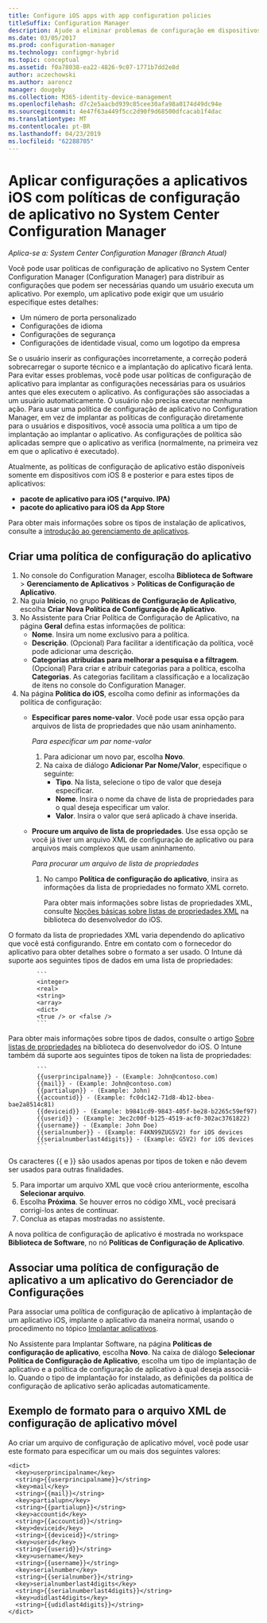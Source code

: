 ```yaml
---
title: Configure iOS apps with app configuration policies
titleSuffix: Configuration Manager
description: Ajude a eliminar problemas de configuração em dispositivos que executam o iOS 8 ou posterior ao implantar políticas de configuração de aplicativos para os usuários antes que eles executem aplicativos.
ms.date: 03/05/2017
ms.prod: configuration-manager
ms.technology: configmgr-hybrid
ms.topic: conceptual
ms.assetid: f0a78038-ea22-4826-9c07-1771b7dd2e8d
author: aczechowski
ms.author: aaroncz
manager: dougeby
ms.collection: M365-identity-device-management
ms.openlocfilehash: d7c2e5aacbd939c85cee30afa98a0174d49dc94e
ms.sourcegitcommit: 4e47f63a449f5cc2d90f9d68500dfcacab1f4dac
ms.translationtype: MT
ms.contentlocale: pt-BR
ms.lasthandoff: 04/23/2019
ms.locfileid: "62288705"
---
```

# <a name="apply-settings-to-ios-apps-with-app-configuration-policies-in-system-center-configuration-manager"></a>Aplicar configurações a aplicativos iOS com políticas de configuração de aplicativo no System Center Configuration Manager

*Aplica-se a: System Center Configuration Manager (Branch Atual)*


Você pode usar políticas de configuração de aplicativo no System Center Configuration Manager (Configuration Manager) para distribuir as configurações que podem ser necessárias quando um usuário executa um aplicativo. Por exemplo, um aplicativo pode exigir que um usuário especifique estes detalhes:
- Um número de porta personalizado
- Configurações de idioma
- Configurações de segurança
- Configurações de identidade visual, como um logotipo da empresa

Se o usuário inserir as configurações incorretamente, a correção poderá sobrecarregar o suporte técnico e a implantação do aplicativo ficará lenta.
Para evitar esses problemas, você pode usar políticas de configuração de aplicativo para implantar as configurações necessárias para os usuários antes que eles executem o aplicativo. As configurações são associadas a um usuário automaticamente. O usuário não precisa executar nenhuma ação.
Para usar uma política de configuração de aplicativo no Configuration Manager, em vez de implantar as políticas de configuração diretamente para o usuários e dispositivos, você associa uma política a um tipo de implantação ao implantar o aplicativo. As configurações de política são aplicadas sempre que o aplicativo as verifica (normalmente, na primeira vez em que o aplicativo é executado).

Atualmente, as políticas de configuração de aplicativo estão disponíveis somente em dispositivos com iOS 8 e posterior e para estes tipos de aplicativos:

- **pacote de aplicativo para iOS (\*arquivo. IPA)**
- **pacote do aplicativo para iOS da App Store**

Para obter mais informações sobre os tipos de instalação de aplicativos, consulte a [introdução ao gerenciamento de aplicativos](/sccm/apps/understand/introduction-to-application-management).

## <a name="create-an-app-configuration-policy"></a>Criar uma política de configuração do aplicativo

1. No console do Configuration Manager, escolha **Biblioteca de Software** > **Gerenciamento de Aplicativos** > **Políticas de Configuração de Aplicativo**.
2. Na guia **Início**, no grupo **Políticas de Configuração de Aplicativo**, escolha **Criar Nova Política de Configuração de Aplicativo**.
3. No Assistente para Criar Política de Configuração de Aplicativo, na página **Geral** defina estas informações de política:
   - **Nome**. Insira um nome exclusivo para a política.
   - **Descrição**. (Opcional) Para facilitar a identificação da política, você pode adicionar uma descrição.
   - **Categorias atribuídas para melhorar a pesquisa e a filtragem**. (Opcional) Para criar e atribuir categorias para a política, escolha **Categorias**. As categorias facilitam a classificação e a localização de itens no console do Configuration Manager.
4. Na página **Política do iOS**, escolha como definir as informações da política de configuração:
   - **Especificar pares nome-valor**. Você pode usar essa opção para arquivos de lista de propriedades que não usam aninhamento.

      *Para especificar um par nome-valor*
        1. Para adicionar um novo par, escolha **Novo**.
        2. Na caixa de diálogo **Adicionar Par Nome/Valor**, especifique o seguinte:
            - **Tipo**. Na lista, selecione o tipo de valor que deseja especificar.
            - **Nome**. Insira o nome da chave de lista de propriedades para o qual deseja especificar um valor.
            - **Valor**. Insira o valor que será aplicado à chave inserida.

   - **Procure um arquivo de lista de propriedades**. Use essa opção se você já tiver um arquivo XML de configuração de aplicativo ou para arquivos mais complexos que usam aninhamento.

     *Para procurar um arquivo de lista de propriedades*

     1. No campo **Política de configuração do aplicativo**, insira as informações da lista de propriedades no formato XML correto.

        Para obter mais informações sobre listas de propriedades XML, consulte [Noções básicas sobre listas de propriedades XML](https://developer.apple.com/library/ios/documentation/Cocoa/Conceptual/PropertyLists/UnderstandXMLPlist/UnderstandXMLPlist.html) na biblioteca do desenvolvedor do iOS.

O formato da lista de propriedades XML varia dependendo do aplicativo que você está configurando. Entre em contato com o fornecedor do aplicativo para obter detalhes sobre o formato a ser usado.
O Intune dá suporte aos seguintes tipos de dados em uma lista de propriedades:
            
            ```
            <integer>
            <real>
            <string>
            <array>
            <dict>
            <true /> or <false />
            ```
Para obter mais informações sobre tipos de dados, consulte o artigo [Sobre listas de propriedades](https://developer.apple.com/library/content/documentation/Cocoa/Conceptual/PropertyLists/AboutPropertyLists/AboutPropertyLists.html) na biblioteca do desenvolvedor do iOS.
O Intune também dá suporte aos seguintes tipos de token na lista de propriedades:
            
            ```
            {{userprincipalname}} - (Example: John@contoso.com)
            {{mail}} - (Example: John@contoso.com)
            {{partialupn}} - (Example: John)
            {{accountid}} - (Example: fc0dc142-71d8-4b12-bbea-bae2a8514c81)
            {{deviceid}} - (Example: b9841cd9-9843-405f-be28-b2265c59ef97)
            {{userid}} - (Example: 3ec2c00f-b125-4519-acf0-302ac3761822)
            {{username}} - (Example: John Doe)
            {{serialnumber}} - (Example: F4KN99ZUG5V2) for iOS devices
            {{serialnumberlast4digits}} - (Example: G5V2) for iOS devices
            ```

Os caracteres {{ e }} são usados apenas por tipos de token e não devem ser usados para outras finalidades.
            
5. Para importar um arquivo XML que você criou anteriormente, escolha **Selecionar arquivo**.
6. Escolha **Próxima**. Se houver erros no código XML, você precisará corrigi-los antes de continuar.
7. Conclua as etapas mostradas no assistente.

A nova política de configuração de aplicativo é mostrada no workspace **Biblioteca de Software**, no nó **Políticas de Configuração de Aplicativo**.

## <a name="associate-an-app-configuration-policy-with-a-configuration-manager-application"></a>Associar uma política de configuração de aplicativo a um aplicativo do Gerenciador de Configurações

Para associar uma política de configuração de aplicativo à implantação de um aplicativo iOS, implante o aplicativo da maneira normal, usando o procedimento no tópico [Implantar aplicativos](/sccm/apps/deploy-use/deploy-applications).

No Assistente para Implantar Software, na página **Políticas de configuração de aplicativo**, escolha **Novo**. Na caixa de diálogo **Selecionar Política de Configuração de Aplicativo**, escolha um tipo de implantação de aplicativo e a política de configuração de aplicativo à qual deseja associá-lo.
Quando o tipo de implantação for instalado, as definições da política de configuração de aplicativo serão aplicadas automaticamente.

## <a name="example-format-for-the-mobile-app-configuration-xml-file"></a>Exemplo de formato para o arquivo XML de configuração de aplicativo móvel

Ao criar um arquivo de configuração de aplicativo móvel, você pode usar este formato para especificar um ou mais dos seguintes valores:

```
<dict>
  <key>userprincipalname</key>
  <string>{{userprincipalname}}</string>
  <key>mail</key>
  <string>{{mail}}</string>
  <key>partialupn</key>
  <string>{{partialupn}}</string>
  <key>accountid</key>
  <string>{{accountid}}</string>
  <key>deviceid</key>
  <string>{{deviceid}}</string>
  <key>userid</key>
  <string>{{userid}}</string>
  <key>username</key>
  <string>{{username}}</string>
  <key>serialnumber</key>
  <string>{{serialnumber}}</string>
  <key>serialnumberlast4digits</key>
  <string>{{serialnumberlast4digits}}</string>
  <key>udidlast4digits</key>
  <string>{{udidlast4digits}}</string>
</dict>
```
